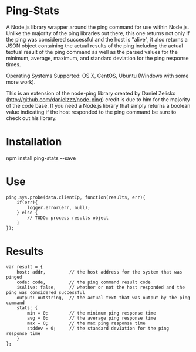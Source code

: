 # Ping-Stats
A Node.js library wrapper around the ping command for use within Node.js. 
Unlike the majority of the ping libraries out there, this one returns not only if the ping was considered successful
and the host is "alive", it also returns a JSON object containing the actual results of the ping including the 
actual textual result of the ping command as well as the parsed values for the minimum, average, maximum, and standard
deviation for the ping response times.

Operating Systems Supported: OS X, CentOS, Ubuntu (Windows with some more work). 

This is an extension of the node-ping library created by Daniel Zelisko (http://github.com/danielzzz/node-ping) 
credit is due to him for the majority of the code base. If you need a Node.js library that simply returns a boolean
value indicating if the host responded to the ping command be sure to check out his library.

# Installation

npm install ping-stats --save

# Use

    ping.sys.probe(data.clientIp, function(results, err){
        if(err){
            logger.error(err, null);
        } else {
            // TODO: process results object
        }
    });
    
    
# Results

    var result = {
        host: addr,         // the host address for the system that was pinged
        code: code,         // the ping command result code
        isAlive: false,     // whether or not the host responded and the ping was considered successful
        output: outstring,  // the actual text that was output by the ping command
        stats: {
            min = 0;        // the minimum ping response time 
            avg = 0;        // the average ping response time
            max = 0;        // the max ping response time
            stddev = 0;     // the standard deviation for the ping response time
        }
    };
    
